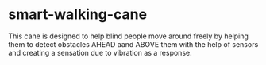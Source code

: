 # smart-walking-cane
This cane is designed to help blind people move around freely by helping them to detect obstacles AHEAD aand ABOVE them with the help of sensors and creating a sensation due to vibration as a response.
